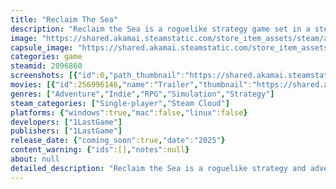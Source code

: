 ```yaml
---
title: "Reclaim The Sea"
description: "Reclaim the Sea is a roguelike strategy game set in a steampunk naval world. Fight your way through randomly generated maps and text events. Command your pirate crew, upgrade your ship and make tactical decisions to beat the boss and save the world… or die trying."
image: "https://shared.akamai.steamstatic.com/store_item_assets/steam/apps/2096860/header.jpg?t=1732610572"
capsule_image: "https://shared.akamai.steamstatic.com/store_item_assets/steam/apps/2096860/capsule_231x87.jpg?t=1732610572"
categories: game
steamid: 2096860
screenshots: [{"id":0,"path_thumbnail":"https://shared.akamai.steamstatic.com/store_item_assets/steam/apps/2096860/ss_024f10341f000bce8feb902cfe8752fbcb2689c8.600x338.jpg?t=1732610572","path_full":"https://shared.akamai.steamstatic.com/store_item_assets/steam/apps/2096860/ss_024f10341f000bce8feb902cfe8752fbcb2689c8.1920x1080.jpg?t=1732610572"},{"id":1,"path_thumbnail":"https://shared.akamai.steamstatic.com/store_item_assets/steam/apps/2096860/ss_27faeeec5f5b276a673461d04a837979f5d58405.600x338.jpg?t=1732610572","path_full":"https://shared.akamai.steamstatic.com/store_item_assets/steam/apps/2096860/ss_27faeeec5f5b276a673461d04a837979f5d58405.1920x1080.jpg?t=1732610572"},{"id":2,"path_thumbnail":"https://shared.akamai.steamstatic.com/store_item_assets/steam/apps/2096860/ss_a25e00cbde9841e8a83f97ee63ee08d34e988cbd.600x338.jpg?t=1732610572","path_full":"https://shared.akamai.steamstatic.com/store_item_assets/steam/apps/2096860/ss_a25e00cbde9841e8a83f97ee63ee08d34e988cbd.1920x1080.jpg?t=1732610572"},{"id":3,"path_thumbnail":"https://shared.akamai.steamstatic.com/store_item_assets/steam/apps/2096860/ss_162f3eebb33373cdd4057e9a1edca6f69e32a7d4.600x338.jpg?t=1732610572","path_full":"https://shared.akamai.steamstatic.com/store_item_assets/steam/apps/2096860/ss_162f3eebb33373cdd4057e9a1edca6f69e32a7d4.1920x1080.jpg?t=1732610572"},{"id":4,"path_thumbnail":"https://shared.akamai.steamstatic.com/store_item_assets/steam/apps/2096860/ss_3e15d7eebf1605a9d11932be3ef8a0e53abb5645.600x338.jpg?t=1732610572","path_full":"https://shared.akamai.steamstatic.com/store_item_assets/steam/apps/2096860/ss_3e15d7eebf1605a9d11932be3ef8a0e53abb5645.1920x1080.jpg?t=1732610572"},{"id":5,"path_thumbnail":"https://shared.akamai.steamstatic.com/store_item_assets/steam/apps/2096860/ss_363fb67a80efffc74b108db249f3cb98385596bb.600x338.jpg?t=1732610572","path_full":"https://shared.akamai.steamstatic.com/store_item_assets/steam/apps/2096860/ss_363fb67a80efffc74b108db249f3cb98385596bb.1920x1080.jpg?t=1732610572"},{"id":6,"path_thumbnail":"https://shared.akamai.steamstatic.com/store_item_assets/steam/apps/2096860/ss_1a5b2e0b85a12532b74bdb3d69c1a0a0787a1842.600x338.jpg?t=1732610572","path_full":"https://shared.akamai.steamstatic.com/store_item_assets/steam/apps/2096860/ss_1a5b2e0b85a12532b74bdb3d69c1a0a0787a1842.1920x1080.jpg?t=1732610572"},{"id":7,"path_thumbnail":"https://shared.akamai.steamstatic.com/store_item_assets/steam/apps/2096860/ss_8db471fb0ebcb648604f954e99b6c77e4c8cdf96.600x338.jpg?t=1732610572","path_full":"https://shared.akamai.steamstatic.com/store_item_assets/steam/apps/2096860/ss_8db471fb0ebcb648604f954e99b6c77e4c8cdf96.1920x1080.jpg?t=1732610572"},{"id":8,"path_thumbnail":"https://shared.akamai.steamstatic.com/store_item_assets/steam/apps/2096860/ss_12b0d5970f60f2424b691db24b529d836ca6f4db.600x338.jpg?t=1732610572","path_full":"https://shared.akamai.steamstatic.com/store_item_assets/steam/apps/2096860/ss_12b0d5970f60f2424b691db24b529d836ca6f4db.1920x1080.jpg?t=1732610572"},{"id":9,"path_thumbnail":"https://shared.akamai.steamstatic.com/store_item_assets/steam/apps/2096860/ss_76316608a2e60f4da1248e4cb0e46ce2abcf2821.600x338.jpg?t=1732610572","path_full":"https://shared.akamai.steamstatic.com/store_item_assets/steam/apps/2096860/ss_76316608a2e60f4da1248e4cb0e46ce2abcf2821.1920x1080.jpg?t=1732610572"},{"id":10,"path_thumbnail":"https://shared.akamai.steamstatic.com/store_item_assets/steam/apps/2096860/ss_33203da3852e671472e541b4d4edaf1de9b21c44.600x338.jpg?t=1732610572","path_full":"https://shared.akamai.steamstatic.com/store_item_assets/steam/apps/2096860/ss_33203da3852e671472e541b4d4edaf1de9b21c44.1920x1080.jpg?t=1732610572"},{"id":11,"path_thumbnail":"https://shared.akamai.steamstatic.com/store_item_assets/steam/apps/2096860/ss_fcd2ef36bf4e0fdfe62583bc6f2b5f11d999e02f.600x338.jpg?t=1732610572","path_full":"https://shared.akamai.steamstatic.com/store_item_assets/steam/apps/2096860/ss_fcd2ef36bf4e0fdfe62583bc6f2b5f11d999e02f.1920x1080.jpg?t=1732610572"},{"id":12,"path_thumbnail":"https://shared.akamai.steamstatic.com/store_item_assets/steam/apps/2096860/ss_70f246d5a0078b6545c4a3c68b6881a7bcc7924a.600x338.jpg?t=1732610572","path_full":"https://shared.akamai.steamstatic.com/store_item_assets/steam/apps/2096860/ss_70f246d5a0078b6545c4a3c68b6881a7bcc7924a.1920x1080.jpg?t=1732610572"}]
movies: [{"id":256996146,"name":"Trailer","thumbnail":"https://shared.akamai.steamstatic.com/store_item_assets/steam/apps/256996146/movie.293x165.jpg?t=1708465395","webm":{"480":"http://video.akamai.steamstatic.com/store_trailers/256996146/movie480_vp9.webm?t=1708465395","max":"http://video.akamai.steamstatic.com/store_trailers/256996146/movie_max_vp9.webm?t=1708465395"},"mp4":{"480":"http://video.akamai.steamstatic.com/store_trailers/256996146/movie480.mp4?t=1708465395","max":"http://video.akamai.steamstatic.com/store_trailers/256996146/movie_max.mp4?t=1708465395"},"highlight":true}]
genres: ["Adventure","Indie","RPG","Simulation","Strategy"]
steam_categories: ["Single-player","Steam Cloud"]
platforms: {"windows":true,"mac":false,"linux":false}
developers: ["1LastGame"]
publishers: ["1LastGame"]
release_date: {"coming_soon":true,"date":"2025"}
content_warning: {"ids":[],"notes":null}
about: null
detailed_description: "Reclaim the Sea is a roguelike strategy and adventure game, set in a steampunk fantasy atmosphere. Your goal is to lead your pirate crew through dangerous seas, keep your ship in one piece and save the World. Face tough decisions, manage resources, spend gold in equipment, upgrades and new crew. You will encounter different ships from many factions each time and face tough decisions. Will you be a good pirate or reckless buccaneer? Will you defend this civilian ship attacked by thugs? Or will you take advantage of its weakened position? If you engage in a fight, you will have many options: taking down the enemy crew, burning or sinking their ship, staying at long range and playing defensively or engaging at close range… Each run is unique thanks to randomly generated ships and maps.<h2 class=\"bb_tag\">Command your crew</h2>Order your crew to move in the ship to accomplish all the required tasks : charge weapon, pilot the ship, charge the steam overdrive, repair the ship and many more.<br><img class=\"bb_img\" src=\"https://shared.akamai.steamstatic.com/store_item_assets/steam/apps/2096860/extras/RTS-command.gif?t=1732610572\" /><h2 class=\"bb_tag\">Set weapon targets</h2>Choose your ship weapons and set their targets. Will you reduce enemy fire power or manoeuvrability? Will you try to kill the enemy crew, destroy their ship or overwhelm it under fire?<h2 class=\"bb_tag\">Improve your ship</h2>Gain power through the game with new weapons, devices, ship upgrades, and powerful unique figureheads.<br><img class=\"bb_img\" src=\"https://shared.akamai.steamstatic.com/store_item_assets/steam/apps/2096860/extras/buy.gif?t=1732610572\" /><br>Upgrade everything and sharpen your builds among thousands of possible ships to create synergies and be able to defeat the final boss.<h2 class=\"bb_tag\">Choose your path wisely</h2>Explore randomly generated maps in different regions.<br><img class=\"bb_img\" src=\"https://shared.akamai.steamstatic.com/store_item_assets/steam/apps/2096860/extras/map2.gif?t=1732610572\" /><br>Seek support or opt for the confrontation, manage risks and rewards, continue sailing or take a break to refuel. Set your destination and face the consequences!<h2 class=\"bb_tag\">Will you reach the final zone?</h2><img class=\"bb_img\" src=\"https://shared.akamai.steamstatic.com/store_item_assets/steam/apps/2096860/extras/progress.png?t=1732610572\" /><br><br>"
---
```


